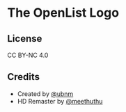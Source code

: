 # The OpenList Logo

## License

CC BY-NC 4.0

## Credits

- Created by [@ubnm](https://github.com/ubnm)
- HD Remaster by [@meethuthu](https://github.com/meethuhu)
